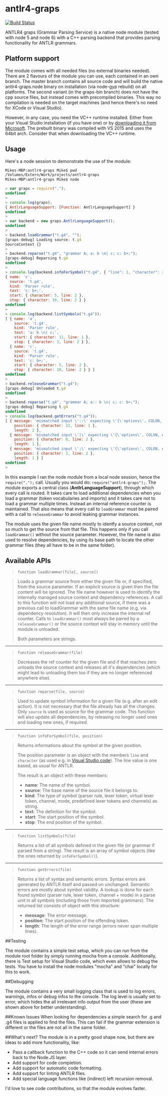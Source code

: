 # antlr4-graps
[![Build Status](https://travis-ci.org/mike-lischke/antlr-graps.svg?branch=master)](https://travis-ci.org/mike-lischke/antlr-graps)

ANTLR4 graps (Grammar Parsing Service) is a native node module (tested with node 5 and node 6) with a C++ parsing backend that provides parsing functionality for ANTLR grammars.

## Platform support

The module comes with all needed files (no external binaries needed). There are 2 flavours of the module you can use, each contained in an own branch. The master branch contains all source code and will build the native antlr4-graps.node binary on installation (via node-gyp rebuild) on all platforms. The second variant (in the graps-bin branch) does not have the cpp source files, but instead comes with precompiled binaries. This way no compilation is needed on the target machines (and hence there's no need for XCode or Visual Studio).

However, in any case, you need the VC++ runtime installed. Either from your Visual Studio installation (if you have one) or by [downloading it from Microsoft](https://www.microsoft.com/en-us/download/details.aspx?id=48145). The prebuilt binary was compiled with VS 2015 and uses the 64bit arch. Consider that when downloading the VC++ runtime.

## Usage

Here's a node session to demonstrate the use of the module:

```bash
Mikes-MBP:antlr4-graps Mike$ pwd
/Volumes/Extern/Work/projects/antlr4-graps
Mikes-MBP:antlr4-graps Mike$ node
```
```js
> var graps = require(".");
undefined
>
> console.log(graps);
{ AntlrLanguageSupport: [Function: AntlrLanguageSupport] }
undefined
>
> var backend = new graps.AntlrLanguageSupport();
undefined
>
> backend.loadGrammar("t.g4", "");
[graps-debug] Loading source: t.g4
SourceContext {}
>
> backend.reparse("t.g4", "grammar A; a: b \n| c; c: b+;");
[graps-debug] Reparsing t.g4
undefined
>
> console.log(backend.infoForSymbol("t.g4", { "line": 1, "character": 2 }));
{ name: 'c',
  source: 't.g4',
  kind: 'Parser rule',
  text: 'c: b+;',
  start: { character: 5, line: 2 },
  stop: { character: 10, line: 2 } }
undefined
>
> console.log(backend.listSymbols("t.g4"));
[ { name: 'a',
    source: 't.g4',
    kind: 'Parser rule',
    text: 'a: b \n| c;',
    start: { character: 11, line: 1 },
    stop: { character: 3, line: 2 } },
  { name: 'c',
    source: 't.g4',
    kind: 'Parser rule',
    text: 'c: b+;',
    start: { character: 5, line: 2 },
    stop: { character: 10, line: 2 } } ]
undefined
>
> backend.releaseGrammar("t.g4");
[graps-debug] Unloaded t.g4
undefined
>
> backend.reparse("t.g4", "grammar A; a:: b \n| c; c: b+;");
[graps-debug] Reparsing t.g4
undefined
> console.log(backend.getErrors("t.g4"));
[ { message: 'mismatched input \'::\' expecting \'{\'options\', COLON, AT}\'',
    position: { character: 12, line: 1 },
    length: 2 },
  { message: 'mismatched input \'|\' expecting \'{\'options\', COLON, AT}\'',
    position: { character: 0, line: 2 },
    length: 1 },
  { message: 'mismatched input \';\' expecting \'{\'options\', COLON, AT}\'',
    position: { character: 3, line: 2 },
    length: 1 } ]
undefined
>
```

In this example I ran the node module from a local node session, hence the `require(".");` call. Usually you would do: `require("antlr4-graps");`. The module exports a central class (**AntlrLanguageSupport**), through which every call is routed. It takes care to load additional dependencies when you load a grammar (token vocabularies and imports) and it takes care not to load a grammar multiple times. Instead an internal reference counter is maintained. That also means that every call to `loadGrammar` must be paired with a call to `releaseGrammar` to avoid leaking grammar instances.

The module uses the given file name mostly to identfy a source context, not so much to get the source from that file. This happens only if you call `loadGrammar()` without the source parameter. However, the file name is also used to resolve dependencies, by using its base path to locate the other grammar files (they all have to be in the same folder).

## Available APIs

> `function loadGrammar(file[, source])`

> Loads a grammar source from either the given file or, if specified, from the source parameter. If an explicit source is given then the file content will be ignored. The file name however is used to identify the internally managed source context and dependency references. A call to this function will not load any additional source, if there was a previous call to loadGrammar with the same file name (e.g. via dependency resolution). It will then only increase the internal ref counter. Calls to `loadGrammar()` must always be paired by a `releaseGrammar()` or the source context will stay in memory until the module is unloaded.
>
> Both parameters are strings.

-----

> `function releaseGrammar(file)`

> Decreases the ref counter for the given file and if that reaches zero unloads the source context and releases all it's dependencies (which might lead to unloading them too if they are no longer referenced anywhere else).

-----

> `function reparse(file, source)`

> Used to update symbol information for a given file (e.g. after an edit action). It is not necessary that the file already has all the changes. Only `source` is used as source for the grammar code. This function will also update all dependencies, by releasing no longer used ones and loading new ones, if required.

-----
    
> `function infoForSymbol(file, position)`

> Returns informations about the symbol at the given position.
>
> The position parameter is an object with the members `line` and `character` (as used e.g. in [Visual Studio code](https://code.visualstudio.com/docs/extensionAPI/vscode-api#Position)). The line value is one based, as usual for ANTLR.
> 
> The result is an object with these members:
> 
> - **name**: The name of the symbol.
> - **source**: The base name of the source file it belongs to.
> - **kind**: The type of symbol (parser rule, lexer token, virtual lexer token, channel, mode, predefined lexer tokens and channels) as string.
> - **text**: The definition for the symbol.
> - **start**: The start position of the symbol.
> - **stop**: The end position of the symbol.
    
-----
    
> `function listSymbols(file)`

> Returns a list of all symbols defined in the given file (or grammar if parsed from a string). The result is an array of symbol objects (like the ones returned by `infoForSymbol()`).

-----
    
> `function getErrors(file)`

> Returns a list of syntax and semantic errors. Syntax errors are generated by ANTLR itself and passed on unchanged. Semantic errors are mostly about symbol validity. A lookup is done for each found symbol (parser rule, lexer token, channel + mode) in a parse unit in all symbols (including those from imported grammars). The returned list consists of object with this structure:
> 
> - **message**: The error message.
> - **position**: The start position of the offending token.
> - **length**: The length of the error range (errors never span multiple lines).

##Testing

The module contains a simple test setup, which you can run from the module root folder by simply running mocha from a console. Additionally, there is Test setup for Visual Studio code, which even allows to debug the tests. You have to install the node modules "mocha" and "chai" locally for this to work.

##Debugging

The module contains a very small logging class that is used to log errors, warnings, infos or debug infos to the console. The log level is usually set to error, which hides the all irrelevant info output from the user (these are shown above for better understanding). 

##Known Issues
When looking for dependencies a simple search for .g and .g4 files is applied to find the files. This can fail if the grammar extension is different or the files are not all in the same folder.

##What's next?
The module is in a pretty good shape now, but there are ideas to add more functionality, like:

- Pass a callback function to the C++ code so it can send internal errors back to the Node.JS layer.
- Add support for code completion.
- Add support for automatic code formatting.
- Add support for linting ANTLR files.
- Add special language functions like (indirect) left recursion removal.

I'd love to see code contributions, so that the module evolves faster.
